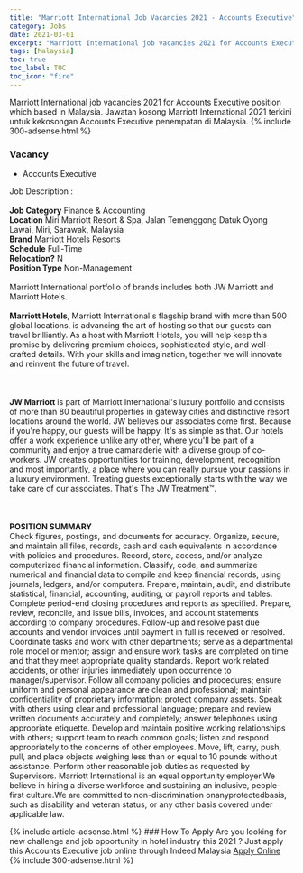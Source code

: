 ```yaml
---
title: "Marriott International Job Vacancies 2021 - Accounts Executive" 
category: Jobs 
date: 2021-03-01 
excerpt: "Marriott International job vacancies 2021 for Accounts Executive position which based in Malaysia. Jawatan kosong Marriott International 2021 terkini untuk kekosongan Accounts Executive penempatan di Malaysia" 
tags: [Malaysia] 
toc: true 
toc_label: TOC 
toc_icon: "fire" 
--- 
```


Marriott International job vacancies 2021 for Accounts Executive position which based in Malaysia. Jawatan kosong Marriott International 2021 terkini untuk kekosongan Accounts Executive penempatan di Malaysia. 
{% include 300-adsense.html %} 
### Vacancy 
- Accounts Executive 
<div><p>Job Description :<br>
<br>
<b>Job Category</b> Finance &amp; Accounting<br>
<b>Location</b> Miri Marriott Resort &amp; Spa, Jalan Temenggong Datuk Oyong Lawai, Miri, Sarawak, Malaysia
<br>
<b>Brand</b> Marriott Hotels Resorts<br>
<b>Schedule</b> Full-Time<br>
<b>Relocation?</b> N<br>
<b>Position Type</b> Non-Management<br>
<br>
Marriott International portfolio of brands includes both JW Marriott and Marriott Hotels.<br>
<br>
<b>Marriott Hotels</b>, Marriott International's flagship brand with more than 500 global locations, is advancing the art of hosting so that our guests can travel brilliantly. As a host with Marriott Hotels, you will help keep this promise by delivering premium choices, sophisticated style, and well-crafted details. With your skills and imagination, together we will innovate and reinvent the future of travel.<br>
<br>
<br>
<br>
<b>JW Marriott </b>is part of Marriott International's luxury portfolio and consists of more than 80 beautiful properties in gateway cities and distinctive resort locations around the world. JW believes our associates come first. Because if you're happy, our guests will be happy. It's as simple as that. Our hotels offer a work experience unlike any other, where you'll be part of a community and enjoy a true camaraderie with a diverse group of co-workers. JW creates opportunities for training, development, recognition and most importantly, a place where you can really pursue your passions in a luxury environment. Treating guests exceptionally starts with the way we take care of our associates. That's The JW Treatment&#8482;.<br>
<br>
<br>
<br>
<b>POSITION SUMMARY</b>
<br>
Check figures, postings, and documents for accuracy. Organize, secure, and maintain all files, records, cash and cash equivalents in accordance with policies and procedures. Record, store, access, and/or analyze computerized financial information. Classify, code, and summarize numerical and financial data to compile and keep financial records, using journals, ledgers, and/or computers. Prepare, maintain, audit, and distribute statistical, financial, accounting, auditing, or payroll reports and tables. Complete period-end closing procedures and reports as specified. Prepare, review, reconcile, and issue bills, invoices, and account statements according to company procedures. Follow-up and resolve past due accounts and vendor invoices until payment in full is received or resolved.
<br>
Coordinate tasks and work with other departments; serve as a departmental role model or mentor; assign and ensure work tasks are completed on time and that they meet appropriate quality standards. Report work related accidents, or other injuries immediately upon occurrence to manager/supervisor. Follow all company policies and procedures; ensure uniform and personal appearance are clean and professional; maintain confidentiality of proprietary information; protect company assets. Speak with others using clear and professional language; prepare and review written documents accurately and completely; answer telephones using appropriate etiquette. Develop and maintain positive working relationships with others; support team to reach common goals; listen and respond appropriately to the concerns of other employees. Move, lift, carry, push, pull, and place objects weighing less than or equal to 10 pounds without assistance. Perform other reasonable job duties as requested by Supervisors. Marriott International is an equal opportunity employer.We believe in hiring a diverse workforce and sustaining an inclusive, people-first culture.We are committed to non-discrimination onanyprotectedbasis, such as disability and veteran status, or any other basis covered under applicable law.</p></div> 
{% include article-adsense.html %} 
### How To Apply 
Are you looking for new challenge and job opportunity in hotel industry this 2021 ?
Just apply this Accounts Executive job online through Indeed Malaysia 
<a href="https://malaysia.indeed.com/viewjob?jk=c786f68d38089005" class="btn btn--info" target="_blank" rel="nofollow noopenner">Apply Online</a> 
{% include 300-adsense.html %} 